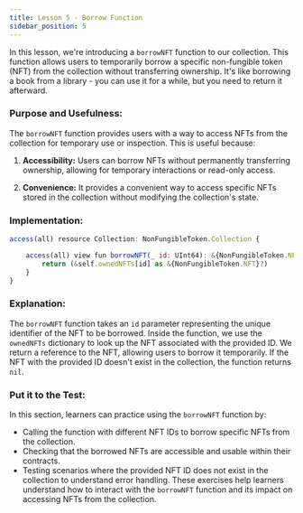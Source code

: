 ```yaml
---
title: Lesson 5 - Borrow Function
sidebar_position: 5
---
```


In this lesson, we're introducing a `borrowNFT` function to our collection. This function allows users to temporarily borrow a specific non-fungible token (NFT) from the collection without transferring ownership. It's like borrowing a book from a library - you can use it for a while, but you need to return it afterward.

### **Purpose and Usefulness:**

The `borrowNFT` function provides users with a way to access NFTs from the collection for temporary use or inspection. This is useful because:

1. **Accessibility:** Users can borrow NFTs without permanently transferring ownership, allowing for temporary interactions or read-only access.

2. **Convenience:** It provides a convenient way to access specific NFTs stored in the collection without modifying the collection's state.

### **Implementation:**

```jsx
access(all) resource Collection: NonFungibleToken.Collection {

    access(all) view fun borrowNFT(_ id: UInt64): &{NonFungibleToken.NFT}? {
        return (&self.ownedNFTs[id] as &{NonFungibleToken.NFT}?)
    }
}
```

### **Explanation:**

The `borrowNFT` function takes an `id` parameter representing the unique identifier of the NFT to be borrowed. Inside the function, we use the `ownedNFTs` dictionary to look up the NFT associated with the provided ID. We return a reference to the NFT, allowing users to borrow it temporarily. If the NFT with the provided ID doesn't exist in the collection, the function returns `nil`.

### **Put it to the Test:**

In this section, learners can practice using the `borrowNFT` function by:

- Calling the function with different NFT IDs to borrow specific NFTs from the collection.
- Checking that the borrowed NFTs are accessible and usable within their contracts.
- Testing scenarios where the provided NFT ID does not exist in the collection to understand error handling.
  These exercises help learners understand how to interact with the `borrowNFT` function and its impact on accessing NFTs from the collection.
